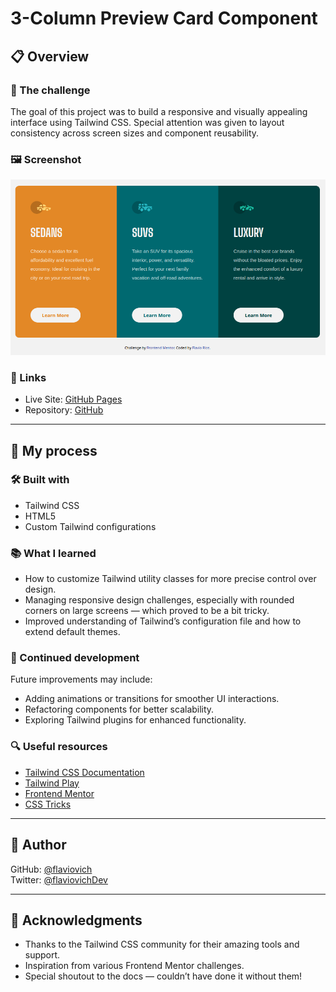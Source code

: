 # 3-Column Preview Card Component

## 📋 Overview

### 🧩 The challenge
The goal of this project was to build a responsive and visually appealing interface using Tailwind CSS. Special attention was given to layout consistency across screen sizes and component reusability.

### 🖼️ Screenshot
![Project Screenshot](./assets/images/screenshot.png)

### 🔗 Links
- Live Site: [GitHub Pages](https://your-live-site.com)
- Repository: [GitHub](https://github.com/flaviovich/frontendmentor-3-column-preview-card)

---

## 🔧 My process

### 🛠️ Built with
- Tailwind CSS
- HTML5
- Custom Tailwind configurations

### 📚 What I learned
- How to customize Tailwind utility classes for more precise control over design.
- Managing responsive design challenges, especially with rounded corners on large screens — which proved to be a bit tricky.
- Improved understanding of Tailwind’s configuration file and how to extend default themes.

### 🚀 Continued development
Future improvements may include:
- Adding animations or transitions for smoother UI interactions.
- Refactoring components for better scalability.
- Exploring Tailwind plugins for enhanced functionality.

### 🔍 Useful resources
- [Tailwind CSS Documentation](https://tailwindcss.com/docs)
- [Tailwind Play](https://play.tailwindcss.com/)
- [Frontend Mentor](https://www.frontendmentor.io/)
- [CSS Tricks](https://css-tricks.com/)

---

## 👤 Author
GitHub: [@flaviovich](https://github.com/flaviovich)  
Twitter: [@flaviovichDev](https://twitter.com/flaviovichDev)

---

## 🙌 Acknowledgments
- Thanks to the Tailwind CSS community for their amazing tools and support.
- Inspiration from various Frontend Mentor challenges.
- Special shoutout to the docs — couldn’t have done it without them!

